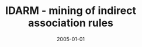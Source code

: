 ---
# Documentation: https://wowchemy.com/docs/managing-content/

title: IDARM - mining of indirect association rules
subtitle: ''
summary: ''
authors:
- kazienko
tags: []
categories: []
date: '2005-01-01'
lastmod: 2022-10-07T05:48:40Z
featured: false
draft: false

# Featured image
# To use, add an image named `featured.jpg/png` to your page's folder.
# Focal points: Smart, Center, TopLeft, Top, TopRight, Left, Right, BottomLeft, Bottom, BottomRight.
image:
  caption: ''
  focal_point: ''
  preview_only: false

# Projects (optional).
#   Associate this post with one or more of your projects.
#   Simply enter your project's folder or file name without extension.
#   E.g. `projects = ["internal-project"]` references `content/project/deep-learning/index.md`.
#   Otherwise, set `projects = []`.
projects: []
publishDate: '2022-10-07T05:48:39.215738Z'
publication_types:
- '6'
abstract: ''
publication: '*Intelligent information processing and web mining. M. A. Kłopotek,
  S. T. Wierzchoń, K. Trojanowski (eds).*'
doi: 10.1007/3-540-32392-9_9
---